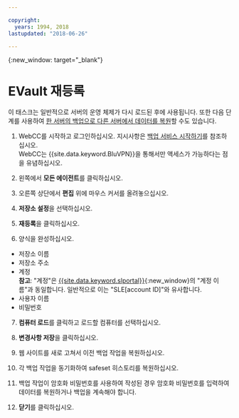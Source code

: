 ```yaml
---

copyright:
  years: 1994, 2018
lastupdated: "2018-06-26"

---
```

{:new_window: target="_blank"}

# EVault 재등록

이 태스크는 일반적으로 서버의 운영 체제가 다시 로드된 후에 사용됩니다. 또한 다음 단계를 사용하여 [한 서버의 백업으로 다른 서버에서 데이터를 복원](restore-from-another-computer.html)할 수도 있습니다.

1. WebCC를 시작하고 로그인하십시오. 지시사항은 [백업 서비스 시작하기](/docs/infrastructure/Backup/index.html)를 참조하십시오. <br/>WebCC는 {{site.data.keyword.BluVPN}}을 통해서만 액세스가 가능하다는 점을 유념하십시오.

2. 왼쪽에서 **모든 에이전트**를 클릭하십시오.

3. 오른쪽 상단에서 **편집** 위에 마우스 커서를 올려놓으십시오.

4. **저장소 설정**을 선택하십시오.

5. **재등록**을 클릭하십시오.
 
6. 양식을 완성하십시오.
  - 저장소 이름
  - 저장소 주소
  - 계정 <br/>**참고**: "계정"은 [{{site.data.keyword.slportal}}](https://control.softlayer.com/){:new_window}의 "계정 이름"과 동일합니다. 일반적으로 이는 "SLE[account ID]"와 유사합니다.
  - 사용자 이름
  - 비밀번호

7. **컴퓨터 로드**를 클릭하고 로드할 컴퓨터를 선택하십시오.

8. **변경사항 저장**을 클릭하십시오.

9. 웹 사이트를 새로 고쳐서 이전 백업 작업을 복원하십시오.

10. 각 백업 작업을 동기화하여 safeset 히스토리를 복원하십시오.

11. 백업 작업이 암호화 비밀번호를 사용하여 작성된 경우 암호화 비밀번호를 입력하여 데이터를 복원하거나 백업을 계속해야 합니다.

12. **닫기**를 클릭하십시오.

